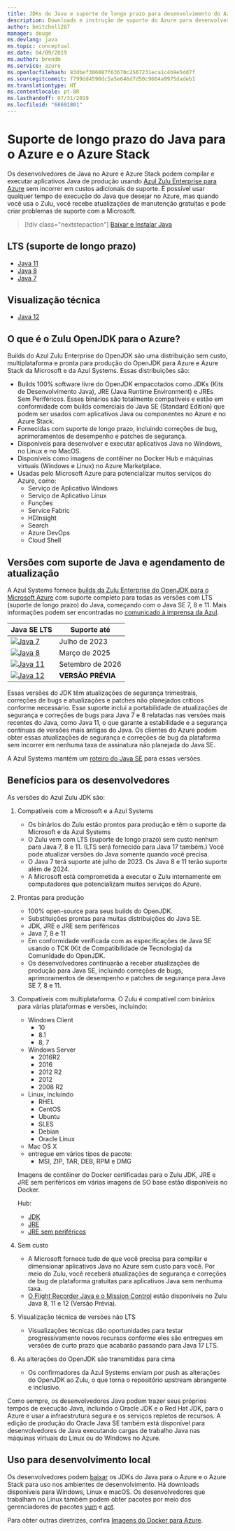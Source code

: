 ```yaml
---
title: JDKs do Java e suporte de longo prazo para desenvolvimento do Azure
description: Downloads e instrução de suporte do Azure para desenvolver e executar aplicativos Java.
author: bmitchell287
manager: douge
ms.devlang: java
ms.topic: conceptual
ms.date: 04/09/2019
ms.author: brendm
ms.service: azure
ms.openlocfilehash: 83dbef306087f63670c2567231eca1c4b9e5dd7f
ms.sourcegitcommit: f799dd4590dc5a5e646d7d50c9604a9975dadeb1
ms.translationtype: HT
ms.contentlocale: pt-BR
ms.lasthandoff: 07/31/2019
ms.locfileid: "68691801"
---
```

# <a name="java-long-term-support-for-azure-and-azure-stack"></a>Suporte de longo prazo do Java para o Azure e o Azure Stack

Os desenvolvedores de Java no Azure e Azure Stack podem compilar e executar aplicativos Java de produção usando [Azul Zulu Enterprise para Azure](https://www.azul.com/downloads/azure-only/zulu/) sem incorrer em custos adicionais de suporte. É possível usar qualquer tempo de execução do Java que desejar no Azure, mas quando você usa o Zulu, você recebe atualizações de manutenção gratuitas e pode criar problemas de suporte com a Microsoft.

> [!div class="nextstepaction"]
> [Baixar e Instalar Java](java-jdk-install.md)

## <a name="long-term-support-lts"></a>LTS (suporte de longo prazo)

* [Java 11](https://www.azul.com/downloads/azure-only/zulu/#java11)
* [Java 8](https://www.azul.com/downloads/azure-only/zulu/#java8)
* [Java 7](https://www.azul.com/downloads/azure-only/zulu/#java7)

## <a name="technical-preview"></a>Visualização técnica

* [Java 12](https://www.azul.com/downloads/azure-only/zulu/#java12)

## <a name="what-is-the-zulu-openjdk-for-azure"></a>O que é o Zulu OpenJDK para o Azure?

Builds do Azul Zulu Enterprise do OpenJDK são uma distribuição sem custo, multiplataforma e pronta para produção do OpenJDK para Azure e Azure Stack da Microsoft e da Azul Systems. Essas distribuições são:

* Builds 100% software livre do OpenJDK empacotados como JDKs (Kits de Desenvolvimento Java), JRE (Java Runtime Environment) e JREs Sem Periféricos. Esses binários são totalmente compatíveis e estão em conformidade com builds comerciais do Java SE (Standard Edition) que podem ser usados com aplicativos Java ou componentes no Azure e no Azure Stack.
* Fornecidas com suporte de longo prazo, incluindo correções de bug, aprimoramentos de desempenho e patches de segurança.
* Disponíveis para desenvolver e executar aplicativos Java no Windows, no Linux e no MacOS.
* Disponíveis como imagens de contêiner no Docker Hub e máquinas virtuais (Windows e Linux) no Azure Marketplace.
* Usadas pelo Microsoft Azure para potencializar muitos serviços do Azure, como:
  * Serviço de Aplicativo Windows
  * Serviço de Aplicativo Linux
  * Funções
  * Service Fabric
  * HDInsight
  * Search
  * Azure DevOps
  * Cloud Shell  

## <a name="supported-java-versions-and-update-schedule"></a>Versões com suporte de Java e agendamento de atualização

A Azul Systems fornece [builds da Zulu Enterprise do OpenJDK para o Microsoft Azure](https://www.azul.com/downloads/azure-only/zulu/) com suporte completo para todas as versões com LTS (suporte de longo prazo) do Java, começando com o Java SE 7, 8 e 11. Mais informações podem ser encontradas no [comunicado à imprensa da Azul](https://www.azul.com/press_release/free-java-production-support-for-microsoft-azure-azure-stack).

|Java SE LTS  |Suporte até  |
|---------|----------|
|[![Java 7](../media/jdk/java-7.png)](https://www.azul.com/downloads/azure-only/zulu/#java7) |Julho de 2023 |
|[![Java 8](../media/jdk/java-8.png)](https://www.azul.com/downloads/azure-only/zulu/#java8) |Março de 2025|
|[![Java 11](../media/jdk/java-11.png)](https://www.azul.com/downloads/azure-only/zulu/#java11) |Setembro de 2026|
|[![Java 12](../media/jdk/java-12.png)]() |**VERSÃO PRÉVIA**|

Essas versões do JDK têm atualizações de segurança trimestrais, correções de bugs e atualizações e patches não planejados críticos conforme necessário.  Esse suporte inclui a portabilidade de atualizações de segurança e correções de bugs para Java 7 e 8 relatadas nas versões mais recentes do Java, como Java 11, o que garante a estabilidade e a segurança contínuas de versões mais antigas do Java.  Os clientes do Azure podem obter essas atualizações de segurança e correções de bug da plataforma sem incorrer em nenhuma taxa de assinatura não planejada do Java SE.

A Azul Systems mantém um [roteiro do Java SE](https://www.azul.com/products/azul_support_roadmap/) para essas versões.

## <a name="benefits-for-developers"></a>Benefícios para os desenvolvedores

As versões do Azul Zulu JDK são:

1. Compatíveis com a Microsoft e a Azul Systems

   * Os binários do Zulu estão prontos para produção e têm o suporte da Microsoft e da Azul Systems
   * O Zulu vem com LTS (suporte de longo prazo) sem custo nenhum para Java 7, 8 e 11. (LTS será fornecido para Java 17 também.) Você pode atualizar versões do Java somente quando você precisa.
   * O Java 7 terá suporte até julho de 2023. Os Java 8 e 11 terão suporte além de 2024.
   * A Microsoft está comprometida a executar o Zulu internamente em computadores que potencializam muitos serviços do Azure.

2. Prontas para produção

   * 100% open-source para seus builds do OpenJDK.
   * Substituições prontas para muitas distribuições do Java SE.
   * JDK, JRE e JRE sem periféricos
   * Java 7, 8 e 11
   * Em conformidade verificada com as especificações de Java SE usando o TCK (Kit de Compatibilidade de Tecnologia) da Comunidade do OpenJDK.
   * Os desenvolvedores continuarão a receber atualizações de produção para Java SE, incluindo correções de bugs, aprimoramentos de desempenho e patches de segurança para Java SE 7, 8 e 11.

3. Compatíveis com multiplataforma. O Zulu é compatível com binários para várias plataformas e versões, incluindo:

   * Windows Client
     * 10
     * 8.1
     * 8, 7
   * Windows Server
     * 2016R2
     * 2016
     * 2012 R2
     * 2012
     * 2008 R2
   * Linux, incluindo
     * RHEL
     * CentOS
     * Ubuntu
     * SLES
     * Debian
     * Oracle Linux
   * Mac OS X
   * entregue em vários tipos de pacote:
     * MSI, ZIP, TAR, DEB, RPM e DMG

    Imagens de contêiner do Docker certificadas para o Zulu JDK, JRE e JRE sem periféricos em várias imagens de SO base estão disponíveis no Docker.

    Hub:

    * [JDK](https://hub.docker.com/_/microsoft-java-jdk)
    * [JRE](https://hub.docker.com/_/microsoft-java-jre)
    * [JRE sem periféricos](https://hub.docker.com/_/microsoft-java-jre-headless)

4. Sem custo

   * A Microsoft fornece tudo de que você precisa para compilar e dimensionar aplicativos Java no Azure sem custo para você. Por meio do Zulu, você receberá atualizações de segurança e correções de bug de plataforma gratuitas para aplicativos Java sem nenhuma taxa.
   * [O Flight Recorder Java e o Mission Control](java-jdk-flight-recorder-and-mission-control.md) estão disponíveis no Zulu Java 8, 11 e 12 (Versão Prévia).

5. Visualização técnica de versões não LTS

   * Visualizações técnicas dão oportunidades para testar progressivamente novos recursos conforme eles são entregues em versões de curto prazo que acabarão passando para Java 17 LTS.

6. As alterações do OpenJDK são transmitidas para cima

   * Os confirmadores da Azul Systems enviam por push as alterações do OpenJDK ao Zulu, o que torna o repositório upstream abrangente e inclusivo.

Como sempre, os desenvolvedores Java podem trazer seus próprios tempos de execução Java, incluindo o Oracle JDK e o Red Hat JDK, para o Azure e usar a infraestrutura segura e os serviços repletos de recursos. A edição de produção do Oracle Java SE também está disponível para desenvolvedores de Java executando cargas de trabalho Java nas máquinas virtuais do Linux ou do Windows no Azure.

## <a name="use-for-local-development"></a>Uso para desenvolvimento local 

Os desenvolvedores podem [baixar](https://www.azul.com/downloads/azure-only/zulu/) os JDKs do Java para o Azure e o Azure Stack para uso nos ambientes de desenvolvimento. Há downloads disponíveis para Windows, Linux e macOS. Os desenvolvedores que trabalham no Linux também podem obter pacotes por meio dos gerenciadores de pacotes [yum](https://www.azul.com/downloads/azure-only/zulu/#yum-repo) e [apt](https://www.azul.com/downloads/azure-only/zulu/#apt-repo).

Para obter outras diretrizes, confira [Imagens do Docker para Azure](java-jdk-docker-images.md).